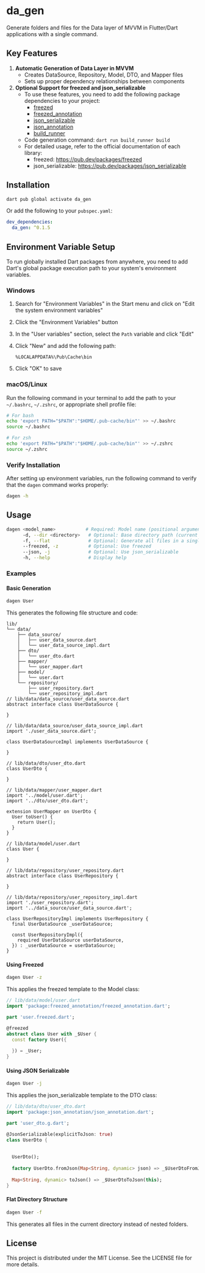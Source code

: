 # da_gen

Generate folders and files for the Data layer of MVVM in Flutter/Dart applications with a single command.

## Key Features

1. **Automatic Generation of Data Layer in MVVM**
   - Creates DataSource, Repository, Model, DTO, and Mapper files
   - Sets up proper dependency relationships between components
2. **Optional Support for freezed and json_serializable**
   - To use these features, you need to add the following package dependencies to your project:
     - [freezed](https://pub.dev/packages/freezed)
     - [freezed_annotation](https://pub.dev/packages/freezed_annotation)
     - [json_serializable](https://pub.dev/packages/json_serializable)
     - [json_annotation](https://pub.dev/packages/json_annotation)
     - [build_runner](https://pub.dev/packages/build_runner)
   - Code generation command: `dart run build_runner build`
   - For detailed usage, refer to the official documentation of each library:
     - freezed: https://pub.dev/packages/freezed
     - json_serializable: https://pub.dev/packages/json_serializable

## Installation

```bash
dart pub global activate da_gen
```

Or add the following to your `pubspec.yaml`:

```yaml
dev_dependencies:
  da_gen: ^0.1.5
```

## Environment Variable Setup

To run globally installed Dart packages from anywhere, you need to add Dart's global package execution path to your system's environment variables.

### Windows

1. Search for "Environment Variables" in the Start menu and click on "Edit the system environment variables"

2. Click the "Environment Variables" button

3. In the "User variables" section, select the `Path` variable and click "Edit"

4. Click "New" and add the following path:

   ```
   %LOCALAPPDATA%\Pub\Cache\bin
   ```

5. Click "OK" to save

### macOS/Linux

Run the following command in your terminal to add the path to your `~/.bashrc`, `~/.zshrc`, or appropriate shell profile file:

```bash
# For bash
echo 'export PATH="$PATH":"$HOME/.pub-cache/bin"' >> ~/.bashrc
source ~/.bashrc

# For zsh
echo 'export PATH="$PATH":"$HOME/.pub-cache/bin"' >> ~/.zshrc
source ~/.zshrc
```

### Verify Installation

After setting up environment variables, run the following command to verify that the `dagen` command works properly:

```bash
dagen -h
```

## Usage

```bash
dagen <model_name>           # Required: Model name (positional argument)
      -d, --dir <directory>   # Optional: Base directory path (current version always uses the lib folder in project root)
      -f, --flat              # Optional: Generate all files in a single folder
      --freezed, -z           # Optional: Use freezed
      --json, -j              # Optional: Use json_serializable
      -h, --help              # Display help
```

### Examples

#### Basic Generation

```bash
dagen User
```

This generates the following file structure and code:

```
lib/
└── data/
    ├── data_source/
    │   ├── user_data_source.dart
    │   └── user_data_source_impl.dart
    ├── dto/
    │   └── user_dto.dart
    ├── mapper/
    │   └── user_mapper.dart
    ├── model/
    │   └── user.dart
    └── repository/
        ├── user_repository.dart
        └── user_repository_impl.dart
// lib/data/data_source/user_data_source.dart
abstract interface class UserDataSource {

}

// lib/data/data_source/user_data_source_impl.dart
import './user_data_source.dart';

class UserDataSourceImpl implements UserDataSource {
  
}

// lib/data/dto/user_dto.dart
class UserDto {

}

// lib/data/mapper/user_mapper.dart
import '../model/user.dart';
import '../dto/user_dto.dart';

extension UserMapper on UserDto {
  User toUser() {
    return User();
  }
}

// lib/data/model/user.dart
class User {

}

// lib/data/repository/user_repository.dart
abstract interface class UserRepository {

}

// lib/data/repository/user_repository_impl.dart
import './user_repository.dart';
import '../data_source/user_data_source.dart';

class UserRepositoryImpl implements UserRepository {
  final UserDataSource _userDataSource;

  const UserRepositoryImpl({
    required UserDataSource userDataSource,
  }) : _userDataSource = userDataSource;
}
```

#### Using Freezed

```bash
dagen User -z
```

This applies the freezed template to the Model class:

```dart
// lib/data/model/user.dart
import 'package:freezed_annotation/freezed_annotation.dart';

part 'user.freezed.dart';

@freezed
abstract class User with _$User {
  const factory User({
    
  }) = _User;
}
```

#### Using JSON Serializable

```bash
dagen User -j
```

This applies the json_serializable template to the DTO class:

```dart
// lib/data/dto/user_dto.dart
import 'package:json_annotation/json_annotation.dart';

part 'user_dto.g.dart';

@JsonSerializable(explicitToJson: true)
class UserDto {
  
  
  UserDto();
  
  factory UserDto.fromJson(Map<String, dynamic> json) => _$UserDtoFromJson(json);
  
  Map<String, dynamic> toJson() => _$UserDtoToJson(this);
}
```

#### Flat Directory Structure

```bash
dagen User -f
```

This generates all files in the current directory instead of nested folders.

## License

This project is distributed under the MIT License. See the LICENSE file for more details.
